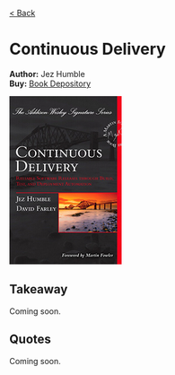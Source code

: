 [< Back](../../README.md)

# Continuous Delivery
**Author:** Jez Humble <br />
**Buy:** [Book Depository](https://www.bookdepository.com/Continuous-Delivery-Jez-Humble/9780321601919)

![Continuous Delivery](./cover.jpg "Continuous Delivery")

## Takeaway

Coming soon.

## Quotes

Coming soon.
